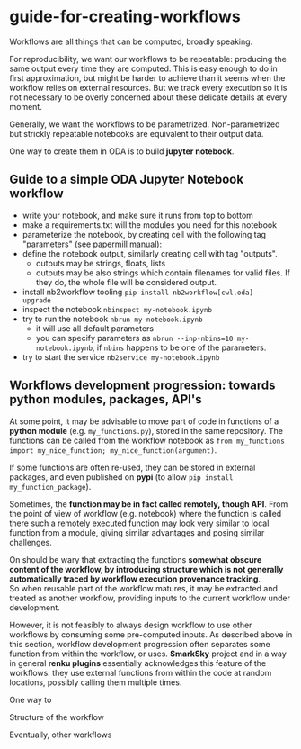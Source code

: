 # guide-for-creating-workflows

Workflows are all things that can be computed, broadly speaking. 

For reproducibility, we want our workflows to be repeatable: producing the same output every time they are computed. 
This is easy enough to do in first approximation, but might be harder to achieve than it seems when the workflow relies on external resources. But we track every execution so it is not necessary to be overly concerned about these delicate details at every moment.

Generally, we want the workflows to be parametrized. Non-parametrized but strickly repeatable notebooks are equivalent to their output data.

One way to create them in ODA is to build **jupyter notebook**.

## Guide to a simple ODA Jupyter Notebook workflow


* write your notebook, and make sure it runs from top to bottom
* make a requirements.txt will the modules you need for this notebook
* parameterize the notebook, by creating cell with the following tag "parameters" (see [papermill manual](https://papermill.readthedocs.io/en/latest/usage-parameterize.html#designate-parameters-for-a-cell)):
* define the notebook output, similarly creating cell with tag "outputs". 
  * outputs may be strings, floats, lists
  * outputs may be also strings which contain filenames for valid files. If they do, the whole file will be considered output.
* install nb2workflow tooling `pip install nb2workflow[cwl,oda] --upgrade`
* inspect the notebook `nbinspect my-notebook.ipynb`
* try to run the notebook `nbrun my-notebook.ipynb`
  * it will use all default parameters 
  * you can specify parameters as `nbrun --inp-nbins=10 my-notebook.ipynb`, if `nbins` happens to be one of the parameters.
* try to start the service `nb2service my-notebook.ipynb`

## Workflows development progression: towards python modules, packages, API's

At some point, it may be advisable to move part of code in functions of a **python module** (e.g. `my_functions.py`), stored in the same repository. The functions can be called from the workflow notebook as `from my_functions import my_nice_function; my_nice_function(argument)`.

If some functions are often re-used, they can be stored in external packages, and even published on **pypi** (to allow `pip install my_function_package`).

Sometimes, the **function may be in fact called remotely, though API**. From the point of view of workflow (e.g. notebook) where the function is called there such a remotely executed function may look very similar to local function from a module, giving similar advantages and posing similar challenges.

On should be wary that extracting the functions **somewhat obscure content of the workflow, by introducing structure which is not generally automatically traced by workflow execution provenance tracking**.  
So when reusable part of the workflow matures, it may be extracted and treated as another workflow, providing inputs to the current workflow under development.

However, it is not feasibly to always design workflow to use other workflows by consuming some pre-computed inputs. As described above in this section, workflow development progression often separates some function from within the workflow, or uses.
**SmarkSky** project and in a way in general **renku plugins** essentially acknowledges this feature of the workflows: they use external functions from within the code at random locations, possibly calling them multiple times.


One way to 

Structure of the workflow

Eventually, other workflows




